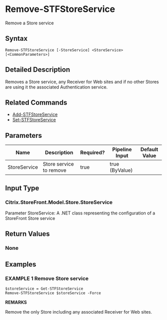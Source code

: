 ﻿# Remove-STFStoreService

Remove a Store service

## Syntax

```
Remove-STFStoreService [-StoreService] <StoreService> [<CommonParameters>]
```

## Detailed Description

Removes a Store service, any Receiver for Web sites and if no other Stores are using it the associated Authentication service.

## Related Commands

* [Add-STFStoreService](./Add-STFStoreService)
* [Set-STFStoreService](./Set-STFStoreService)

## Parameters

| Name   | Description | Required? | Pipeline Input | Default Value |
| --- | --- | --- | --- | --- |
|StoreService|Store service to remove|true|true (ByValue)| |

## Input Type

### Citrix.StoreFront.Model.Store.StoreService

Parameter StoreService: A .NET class representing the configuration of a StoreFront Store service

## Return Values

### None

## Examples

### EXAMPLE 1 Remove Store service

```
$storeService = Get-STFStoreService
Remove-STFStoreService $storeService -Force
```

**REMARKS**

Remove the only Store including any associated Receiver for Web sites.

